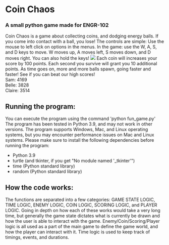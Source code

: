 # Coin Chaos
### A small python game made for ENGR-102

Coin Chaos is a game about collecting coins, and dodging energy balls.
If you come into contact with a ball, you lose!
The controls are simple: Use the mouse to left click on options in the menus.
In the game: use the W, A, S, and D keys to move.
W moves up, A moves left, S moves down, and D moves right.
You can also hold the keys!
![](https://github.com/b3at1/Coin-Chaos/main/player.gif)
Each coin will increases your score by 100 points.
Each second you survive will grant you 10 additional points.
As time goes on, more and more balls spawn, going faster and faster!
See if you can beat our high scores!
<br>Sam:   4169
<br>Belle:  3828
<br>Claire: 3514

## Running the program:
You can execute the program using the command 'python fun_game.py'
The program has been tested in Python 3.9, and may not work in other versions.
The program supports Windows, Mac, and Linux operating systems, but you may encounter performance issues on Mac and Linux systems.
Please make sure to install the following dependencies before running the program:
- Python 3.9
- turtle (and tkinter, if you get "No module named '_tkinter'")
- time (Python standard library)
- random (Python standard library)

## How the code works:
The functions are separated into a few categories:
GAME STATE LOGIC, TIME LOGIC, ENEMY LOGIC, COIN LOGIC, SCORING LOGIC, and PLAYER LOGIC.
Going in depth on how each of these works would take a very long time, but generally the game state dictates what is currently be drawn and how the user is able to interact with the game. Enemy/Coin/Scoring/Player logic is all used as a part of the main game to define the game world, and how the player can interact with it. Time logic is used to keep track of timings, events, and durations.